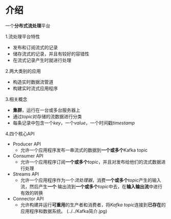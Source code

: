 # 介绍  一个**分布式流处理**平台  1.流处理平台特性     * 发布和订阅流式的记录     * 储存流式的记录，并且有较好的容错性     * 在流式记录产生时就进行处理  2.两大类别的应用     * 构造实时数据流管道     * 构建实时流式应用程序3.相关概念     * **集群**，运行在一台或多台服务器上   * 通过*topic*对存储的流数据进行分类   * 每条记录中包含一个*key*，一个*value*，一个时间戳*timestamp*4.四个核心API   * Producer API      * 允许一个应用程序发布一串流式的数据到**一个或多个**Kafka topic   * Consumer API      * 允许一个应用程序订阅**一个或多个***topic*，并且对发布给他们的流式数据进行处理   * Streams API      * 允许一个应用程序作为一个*流处理器*，消费**一个或多个***topic*产生的输入流，然后产生**一个**      输出流到**一个或多个***topic*中去，在**输入输出流**中进行有效的转换   * Connector API      * 允许构建并运行**可重用**的生产者和消费者，将*Kafka topic*连接到**已存在**的应用程序和数据系统。(../../Kafka简介.jpg)